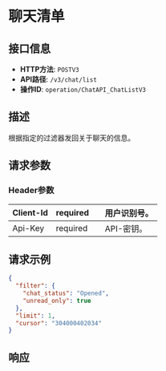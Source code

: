 # 聊天清单

## 接口信息

- **HTTP方法**: `POSTV3`
- **API路径**: `/v3/chat/list`
- **操作ID**: `operation/ChatAPI_ChatListV3`

## 描述

根据指定的过滤器发回关于聊天的信息。

## 请求参数

### Header参数

| Client-Id | required |  | 用户识别号。 |
|---|---|---|---|
| Api-Key | required |  | API-密钥。 |

## 请求示例

```json
{
  "filter": {
    "chat_status": "Opened",
    "unread_only": true
  },
  "limit": 1,
  "cursor": "304000402034"
}
```

## 响应
